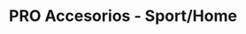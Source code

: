 ---
title: "PRO Accesorios - Sport/Home"
url: /montevideo/pro-accesorios-sport-home/
shop: deportes
---
